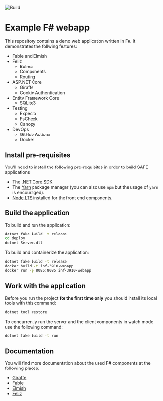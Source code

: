 ![Build](https://github.com/juselius/inf-3910-webapp/workflows/Build/badge.svg)

# Example F# webapp

This repository contains a demo web application written in F#. It demonstrates
the follwing features:

* Fable and Elmish
* Feliz
  * Bulma
  * Components
  * Routing
* ASP.NET Core
  * Giraffe
  * Cookie Authentication
* Entity Framework Core
  *  SQLite3
* Testing
  * Expecto
  * FsCheck
  * Canopy
* DevOps
  * GitHub Actions
  * Docker

## Install pre-requisites

You'll need to install the following pre-requisites in order to build SAFE applications

* The [.NET Core SDK](https://www.microsoft.com/net/download)
* The [Yarn](https://yarnpkg.com/lang/en/docs/install/) package manager (you can also use `npm` but the usage of `yarn` is encouraged).
* [Node LTS](https://nodejs.org/en/download/) installed for the front end components.

## Build the application

To build and run the application:

```bash
dotnet fake build -t release
cd deploy
dotnet Server.dll
```

To build and containerize the application:

```bash
dotnet fake build -t release
docker build -t inf-3910-webapp .
docker run -p 8085:8085 inf-3910-webapp
```

## Work with the application

Before you run the project **for the first time only** you should install its local tools with this command:

```bash
dotnet tool restore
```

To concurrently run the server and the client components in watch mode use the following command:

```bash
dotnet fake build -t run
```

## Documentation

You will find more documentation about the used F# components at the following places:

* [Giraffe](https://github.com/giraffe-fsharp/Giraffe/blob/master/DOCUMENTATION.md)
* [Fable](https://fable.io/docs/)
* [Elmish](https://elmish.github.io/elmish/)
* [Feliz](https://github.com/Zaid-Ajaj/Feliz)

